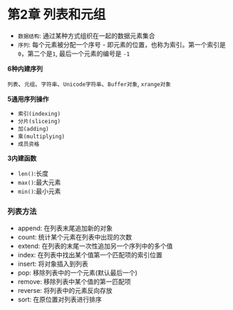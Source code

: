 # 第2章 列表和元组

* `数据结构`: 通过某种方式组织在一起的数据元素集合
* `序列`: 每个元素被分配一个序号 - 即元素的位置，也称为索引。第一个索引是`0`，第二个是`1`, 最后一个元素的编号是 `-1`


**6种内建序列**

`列表`、`元组`、`字符串`、`Unicode字符串`、`Buffer对象`, `xrange对象`

**5通用序列操作**

* `索引(indexing)`
* `分片(sliceing)`
* `加(adding)`
* `乘(multiplying)`
* `成员资格`

**3内建函数**

* `len()`:长度
* `max()`:最大元素
* `min()`:最小元素

###  列表方法

* append: 在列表末尾追加新的对象
* count: 统计某个元素在列表中出现的次数
* extend: 在列表的末尾一次性追加另一个序列中的多个值
* index: 在列表中找出某个值第一个匹配项的索引位置
* insert: 将对象插入到列表
* pop: 移除列表中的一个元素(默认最后一个)
* remove: 移除列表中某个值的第一匹配项
* reverse: 将列表中的元素反向存放
* sort: 在原位置对列表进行排序